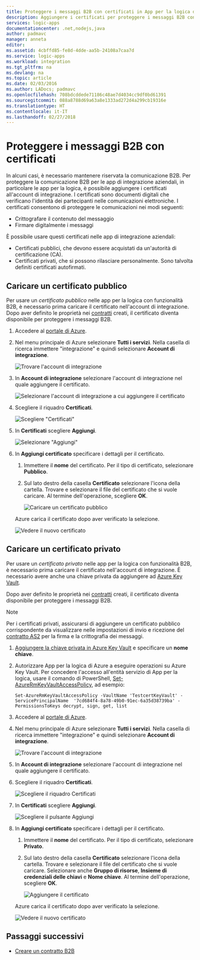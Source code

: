 ```yaml
---
title: Proteggere i messaggi B2B con certificati in App per la logica di Azure | Microsoft Docs
description: Aggiungere i certificati per proteggere i messaggi B2B con Enterprise Integration Pack
services: logic-apps
documentationcenter: .net,nodejs,java
author: padmavc
manager: anneta
editor: 
ms.assetid: 4cbffd85-fe8d-4dde-aa5b-24108a7caa7d
ms.service: logic-apps
ms.workload: integration
ms.tgt_pltfrm: na
ms.devlang: na
ms.topic: article
ms.date: 02/03/2016
ms.author: LADocs; padmavc
ms.openlocfilehash: 708bdcddede71186c48ae7d4034cc9df0bd61391
ms.sourcegitcommit: 088a8788d69a63a8e1333ad272d4a299cb19316e
ms.translationtype: HT
ms.contentlocale: it-IT
ms.lasthandoff: 02/27/2018
---
```

# <a name="secure-b2b-messages-with-certificates"></a>Proteggere i messaggi B2B con certificati

In alcuni casi, è necessario mantenere riservata la comunicazione B2B. Per proteggere la comunicazione B2B per le app di integrazione aziendali, in particolare le app per la logica, è possibile aggiungere i certificati all'account di integrazione. I certificati sono documenti digitali che verificano l'identità dei partecipanti nelle comunicazioni elettroniche.
I certificati consentono di proteggere le comunicazioni nei modi seguenti:

* Crittografare il contenuto del messaggio
* Firmare digitalmente i messaggi  

È possibile usare questi certificati nelle app di integrazione aziendali:

* Certificati pubblici, che devono essere acquistati da un'autorità di certificazione (CA).
* Certificati privati, che si possono rilasciare personalmente. Sono talvolta definiti certificati autofirmati.

## <a name="upload-a-public-certificate"></a>Caricare un certificato pubblico

Per usare un *certificato pubblico* nelle app per la logica con funzionalità B2B, è necessario prima caricare il certificato nell'account di integrazione. Dopo aver definito le proprietà nei [contratti](logic-apps-enterprise-integration-agreements.md) creati, il certificato diventa disponibile per proteggere i messaggi B2B.

1. Accedere al [portale di Azure](https://portal.azure.com).

2. Nel menu principale di Azure selezionare **Tutti i servizi**. Nella casella di ricerca immettere "integrazione" e quindi selezionare **Account di integrazione**.

   ![Trovare l'account di integrazione](media/logic-apps-enterprise-integration-certificates/overview-1.png)  

3. In **Account di integrazione** selezionare l'account di integrazione nel quale aggiungere il certificato.

   ![Selezionare l'account di integrazione a cui aggiungere il certificato](media/logic-apps-enterprise-integration-certificates/overview-3.png)  

4. Scegliere il riquadro **Certificati**.  

   ![Scegliere "Certificati"](media/logic-apps-enterprise-integration-certificates/certificate-1.png)

5. In **Certificati** scegliere **Aggiungi**.

   ![Selezionare "Aggiungi"](media/logic-apps-enterprise-integration-certificates/certificate-2.png)

6. In **Aggiungi certificato** specificare i dettagli per il certificato.
   
   1. Immettere il **nome** del certificato. Per il tipo di certificato, selezionare **Pubblico**.

   2. Sul lato destro della casella **Certificato** selezionare l'icona della cartella. 
   Trovare e selezionare il file del certificato che si vuole caricare. 
   Al termine dell'operazione, scegliere **OK**.

      ![Caricare un certificato pubblico](media/logic-apps-enterprise-integration-certificates/certificate-3.png)

   Azure carica il certificato dopo aver verificato la selezione.

   ![Vedere il nuovo certificato](media/logic-apps-enterprise-integration-certificates/certificate-4.png) 

## <a name="upload-a-private-certificate"></a>Caricare un certificato privato

Per usare un *certificato privato* nelle app per la logica con funzionalità B2B, è necessario prima caricare il certificato nell'account di integrazione. È necessario avere anche una chiave privata da aggiungere ad [Azure Key Vault](../key-vault/key-vault-get-started.md). 

Dopo aver definito le proprietà nei [contratti](logic-apps-enterprise-integration-agreements.md) creati, il certificato diventa disponibile per proteggere i messaggi B2B.

> [!NOTE]
> Per i certificati privati, assicurarsi di aggiungere un certificato pubblico corrispondente da visualizzare nelle impostazioni di invio e ricezione del [contratto AS2](logic-apps-enterprise-integration-as2.md) per la firma e la crittografia dei messaggi.

1. [Aggiungere la chiave privata in Azure Key Vault](../key-vault/key-vault-get-started.md#add) e specificare un **nome chiave**.
   
2. Autorizzare App per la logica di Azure a eseguire operazioni su Azure Key Vault. Per concedere l'accesso all'entità servizio di App per la logica, usare il comando di PowerShell, [Set-AzureRmKeyVaultAccessPolicy](https://docs.microsoft.com/powershell/module/azurerm.keyvault/set-azurermkeyvaultaccesspolicy), ad esempio:

   `Set-AzureRmKeyVaultAccessPolicy -VaultName 'TestcertKeyVault' -ServicePrincipalName 
   '7cd684f4-8a78-49b0-91ec-6a35d38739ba' -PermissionsToKeys decrypt, sign, get, list`
 
3. Accedere al [portale di Azure](https://portal.azure.com).

4. Nel menu principale di Azure selezionare **Tutti i servizi**. Nella casella di ricerca immettere "integrazione" e quindi selezionare **Account di integrazione**.

   ![Trovare l'account di integrazione](media/logic-apps-enterprise-integration-certificates/overview-1.png) 

5. In **Account di integrazione** selezionare l'account di integrazione nel quale aggiungere il certificato.

6. Scegliere il riquadro **Certificati**.  

   ![Scegliere il riquadro Certificati](media/logic-apps-enterprise-integration-certificates/certificate-1.png)

7. In **Certificati** scegliere **Aggiungi**.   

   ![Scegliere il pulsante Aggiungi](media/logic-apps-enterprise-integration-certificates/certificate-2.png)

8. In **Aggiungi certificato** specificare i dettagli per il certificato.
   
   1. Immettere il **nome** del certificato. Per il tipo di certificato, selezionare **Privato**.

   2. Sul lato destro della casella **Certificato** selezionare l'icona della cartella. 
   Trovare e selezionare il file del certificato che si vuole caricare. 
   Selezionare anche **Gruppo di risorse**, **Insieme di credenziali delle chiavi** e **Nome chiave**. 
   Al termine dell'operazione, scegliere **OK**.

      ![Aggiungere il certificato](media/logic-apps-enterprise-integration-certificates/privatecertificate-1.png)

   Azure carica il certificato dopo aver verificato la selezione.

   ![Vedere il nuovo certificato](media/logic-apps-enterprise-integration-certificates/privatecertificate-2.png)

## <a name="next-steps"></a>Passaggi successivi

* [Creare un contratto B2B](logic-apps-enterprise-integration-agreements.md)
